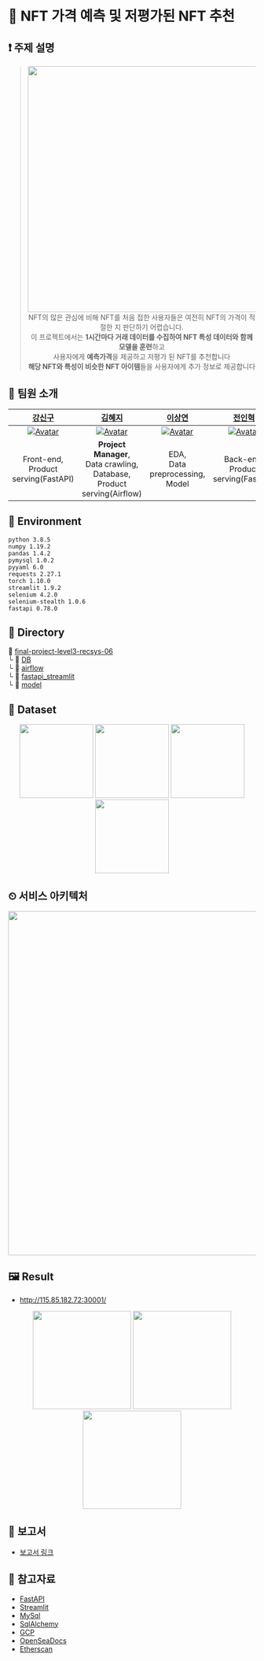 

# 💜 NFT 가격 예측 및 저평가된 NFT 추천
## ❗ 주제 설명
> <p align="center">
> <img src="https://user-images.githubusercontent.com/58590260/172523159-8ae4c1c3-0b85-450b-93a3-9823813ee151.png" width=500><br>
> NFT의 많은 관심에 비해 NFT를 처음 접한 사용자들은 여전히 NFT의 가격이 적절한 지 판단하기 어렵습니다.<br>
 > 이 프로젝트에서는 <b>1시간마다 거래 데이터를 수집하여 NFT 특성 데이터와 함께 모델을 훈련</b>하고<br>
> 사용자에게 <b>예측가격</b>을 제공하고 저평가 된 NFT를 추천합니다 <br>
> <b>해당 NFT와 특성이 비슷한 NFT 아이템</b>들을 사용자에게 추가 정보로 제공합니다</p>


## 👋 팀원 소개
|[강신구](https://github.com/Kang-singu)|[김혜지](https://github.com/h-y-e-j-i)|[이상연](https://github.com/qwedsazxc456)|[전인혁](https://github.com/inhyeokJeon)|
| :-------------------------------------------------------------------------------------------------------------------------------------------------------: | :-----------------------------------------------------------------------------------------------------: | :---------------------------------------------------------------------------------------------------------------------------------------------------: | :----------------------------------------------------------------------------------------------------------------------------------------------------: |
|  [![Avatar](https://user-images.githubusercontent.com/58590260/163955612-1e3c1752-9c68-4cb1-af8f-c99b99625750.jpg)](https://github.com/Kang-singu) | [![Avatar](https://user-images.githubusercontent.com/58590260/163910721-c067c68a-9612-4e70-a464-a4bb84eea97e.jpg)](https://github.com/h-y-e-j-i) | [![Avatar](https://user-images.githubusercontent.com/58590260/163955925-f5609908-6984-412f-8df6-ae490517ddf4.jpg)](https://github.com/qwedsazxc456) | [![Avatar](https://user-images.githubusercontent.com/58590260/163956020-891ce159-3233-469d-a83c-4c0926ec438a.jpg)](https://github.com/inhyeokJeon) |
| Front-end,<br>Product serving(FastAPI) | **Project Manager**, <br> Data crawling, <br> Database, <br> Product serving(Airflow) | EDA,<br>Data preprocessing,<br>Model | Back-end,<br>Product serving(FastAPI) |


## 🔨 Environment
```
python 3.8.5
numpy 1.19.2
pandas 1.4.2
pymysql 1.0.2
pyyaml 6.0
requests 2.27.1
torch 1.10.0
streamlit 1.9.2
selenium 4.2.0
selenium-stealth 1.0.6
fastapi 0.78.0
```

## 📁 Directory
📁 [final-project-level3-recsys-06](https://github.com/boostcampaitech3/final-project-level3-recsys-06)\
└  📁 [DB](https://github.com/boostcampaitech3/final-project-level3-recsys-06/tree/main/DB)\
└  📁 [airflow](https://github.com/boostcampaitech3/final-project-level3-recsys-06/tree/main/airflow)\
└  📁 [fastapi_streamlit](https://github.com/boostcampaitech3/final-project-level3-recsys-06/tree/main/fastapi_streamlit)\
└  📁 [model](https://github.com/boostcampaitech3/final-project-level3-recsys-06/tree/main/model)

## 📎 Dataset
<p align="center"><img src="https://user-images.githubusercontent.com/58590260/172515236-ec10bba1-3d09-43c0-b1ee-176778970982.png" height=150> <img src="https://user-images.githubusercontent.com/58590260/172515244-88881601-a6bb-4b2d-a617-0d668dbaa561.png" height=150> <img src="https://user-images.githubusercontent.com/58590260/172522395-7e8d984f-5c46-40da-a069-9ca7bd8ddb3e.png" height=150> <img src="https://user-images.githubusercontent.com/58590260/172522513-a31958df-77c4-40f4-87ce-5792643bd068.png" height=150>

</p>

## ⏲ 서비스 아키텍처
<p align="center"><img src="https://user-images.githubusercontent.com/58590260/172595659-347ac2ff-1344-4145-9d66-fcf12b6a3948.png" width=700></p>

## 🖼️ Result
- http://115.85.182.72:30001/
<p align="center"> <img src="https://user-images.githubusercontent.com/58590260/172598430-afe65f8e-2d2f-4c74-ae5e-9ada22a4fb08.png" height=200> <img src="https://user-images.githubusercontent.com/58590260/172597608-7d726934-4c24-493d-9e3c-f3d96078c31a.png" height=200> <img src="https://user-images.githubusercontent.com/58590260/172597676-e7eeb004-4cdf-45ff-bf08-5f417a81a8e8.png" height=200> </p>


## 📒 보고서
* [보고서 링크](https://thundering-astronomy-d23.notion.site/RecSys-06-Final-Project-NFT-d625dd6c789b42dea169c80c350f3454)

## 📜 참고자료
* [FastAPI](https://fastapi.tiangolo.com/)
* [Streamlit](https://streamlit.io/)
* [MySql](https://www.mysql.com/)
* [SqlAlchemy](https://www.sqlalchemy.org/)
* [GCP](https://cloud.google.com/)
* [OpenSeaDocs](https://docs.opensea.io/reference/api-overview)
* [Etherscan](https://etherscan.io/)
